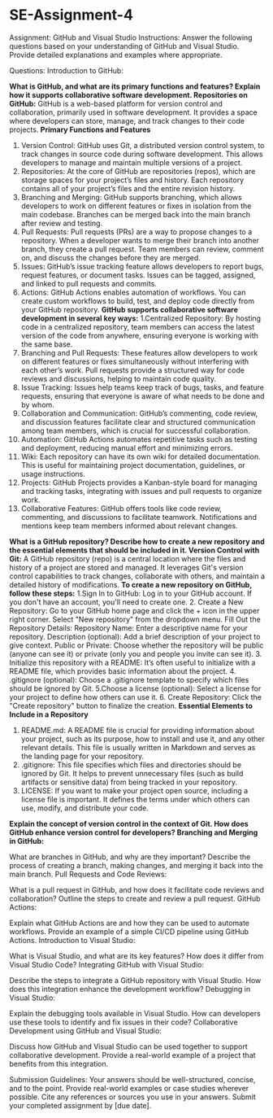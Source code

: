 # SE-Assignment-4
Assignment: GitHub and Visual Studio
Instructions:
Answer the following questions based on your understanding of GitHub and Visual Studio. Provide detailed explanations and examples where appropriate.

Questions:
Introduction to GitHub:

**What is GitHub, and what are its primary functions and features? Explain how it supports collaborative software development.
Repositories on GitHub:**
GitHub is a web-based platform for version control and collaboration, primarily used in software development. It provides a space where developers can store, manage, and track changes to their code projects. 
**Primary Functions and Features**
1. Version Control: GitHub uses Git, a distributed version control system, to track changes in source code during software development. This allows developers to manage and maintain multiple versions of a project.
2. Repositories: At the core of GitHub are repositories (repos), which are storage spaces for your project’s files and history. Each repository contains all of your project’s files and the entire revision history.
3. Branching and Merging: GitHub supports branching, which allows developers to work on different features or fixes in isolation from the main codebase. Branches can be merged back into the main branch after review and testing.
4. Pull Requests: Pull requests (PRs) are a way to propose changes to a repository. When a developer wants to merge their branch into another branch, they create a pull request. Team members can review, comment on, and discuss the changes before they are merged.
5. Issues: GitHub’s issue tracking feature allows developers to report bugs, request features, or document tasks. Issues can be tagged, assigned, and linked to pull requests and commits.
6. Actions: GitHub Actions enables automation of workflows. You can create custom workflows to build, test, and deploy code directly from your GitHub repository.
**GitHub supports collaborative software development in several key ways:**
1.Centralized Repository: By hosting code in a centralized repository, team members can access the latest version of the code from anywhere, ensuring everyone is working with the same base.
2. Branching and Pull Requests: These features allow developers to work on different features or fixes simultaneously without interfering with each other’s work. Pull requests provide a structured way for code reviews and discussions, helping to maintain code quality.
3. Issue Tracking: Issues help teams keep track of bugs, tasks, and feature requests, ensuring that everyone is aware of what needs to be done and by whom.
4. Collaboration and Communication: GitHub’s commenting, code review, and discussion features facilitate clear and structured communication among team members, which is crucial for successful collaboration.
5. Automation: GitHub Actions automates repetitive tasks such as testing and deployment, reducing manual effort and minimizing errors.
6. Wiki: Each repository can have its own wiki for detailed documentation. This is useful for maintaining project documentation, guidelines, or usage instructions.
7. Projects: GitHub Projects provides a Kanban-style board for managing and tracking tasks, integrating with issues and pull requests to organize work.
8. Collaborative Features: GitHub offers tools like code review, commenting, and discussions to facilitate teamwork. Notifications and mentions keep team members informed about relevant changes.

**What is a GitHub repository? Describe how to create a new repository and the essential elements that should be included in it. Version Control with Git:**
A GitHub repository (repo) is a central location where the files and history of a project are stored and managed. It leverages Git's version control capabilities to track changes, collaborate with others, and maintain a detailed history of modifications.
**To create a new repository on GitHub, follow these steps:**
1.Sign In to GitHub: Log in to your GitHub account. If you don't have an account, you'll need to create one.
2. Create a New Repository:
    Go to your GitHub home page and click the + icon in the upper right corner.
    Select "New repository" from the dropdown menu.
    Fill Out the Repository Details:
    Repository Name: Enter a descriptive name for your repository.
    Description (optional): Add a brief description of your project to give context.
    Public or Private: Choose whether the repository will be public (anyone can see it) or private (only you and people you invite can see it).
3. Initialize this repository with a README: It’s often useful to initialize with a README file, which provides basic information about the project.
4. .gitignore (optional): Choose a .gitignore template to specify which files should be ignored by Git.
5.Choose a license (optional): Select a license for your project to define how others can use it.
6. Create Repository: Click the "Create repository" button to finalize the creation.
**Essential Elements to Include in a Repository**
1. README.md: A README file is crucial for providing information about your project, such as its purpose, how to install and use it, and any other relevant details. This file is usually written in Markdown and serves as the landing page for your repository.
2. .gitignore: This file specifies which files and directories should be ignored by Git. It helps to prevent unnecessary files (such as build artifacts or sensitive data) from being tracked in your repository.
3. LICENSE: If you want to make your project open source, including a license file is important. It defines the terms under which others can use, modify, and distribute your code.

**Explain the concept of version control in the context of Git. How does GitHub enhance version control for developers?
Branching and Merging in GitHub:**

What are branches in GitHub, and why are they important? Describe the process of creating a branch, making changes, and merging it back into the main branch.
Pull Requests and Code Reviews:

What is a pull request in GitHub, and how does it facilitate code reviews and collaboration? Outline the steps to create and review a pull request.
GitHub Actions:

Explain what GitHub Actions are and how they can be used to automate workflows. Provide an example of a simple CI/CD pipeline using GitHub Actions.
Introduction to Visual Studio:

What is Visual Studio, and what are its key features? How does it differ from Visual Studio Code?
Integrating GitHub with Visual Studio:

Describe the steps to integrate a GitHub repository with Visual Studio. How does this integration enhance the development workflow?
Debugging in Visual Studio:

Explain the debugging tools available in Visual Studio. How can developers use these tools to identify and fix issues in their code?
Collaborative Development using GitHub and Visual Studio:

Discuss how GitHub and Visual Studio can be used together to support collaborative development. Provide a real-world example of a project that benefits from this integration.


Submission Guidelines:
Your answers should be well-structured, concise, and to the point.
Provide real-world examples or case studies wherever possible.
Cite any references or sources you use in your answers.
Submit your completed assignment by [due date].
